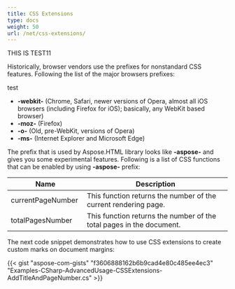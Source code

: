 ```yaml
---
title: CSS Extensions
type: docs
weight: 50
url: /net/css-extensions/
---
```

THIS IS TEST11

Historically, browser vendors use the prefixes for nonstandard CSS features. Following the list of the major browsers prefixes:

test

* **\-webkit-** (Chrome, Safari, newer versions of Opera, almost all iOS browsers (including Firefox for iOS); basically, any WebKit based browser)
* **\-moz-** (Firefox)
* **\-o-** (Old, pre-WebKit, versions of Opera)
* **\-ms-** (Internet Explorer and Microsoft Edge)

The prefix that is used by Aspose.HTML library looks like **\-aspose-** and gives you some experimental features. Following is a list of CSS functions that can be enabled by using **\-aspose-** prefix:

| **Name**           | **Description**                                                      |
| ------------------ | -------------------------------------------------------------------- |
| currentPageNumber  | This function returns the number of the current rendering page.      |
| totalPagesNumber   | This function returns the number of the total pages in the document. |

The next code snippet demonstrates how to use CSS extensions to create custom marks on document margins: 

{{< gist "aspose-com-gists" "f3606888162b6b9cad4e80c485ee4ec3" "Examples-CSharp-AdvancedUsage-CSSExtensions-AddTitleAndPageNumber.cs" >}}
